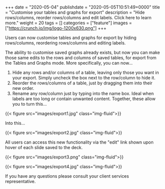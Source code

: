 +++ date = "2020-05-04" publishdate = "2020-05-05T10:51:49+0000" title = "Customise your tables and graphs for export" description = "Hide rows/columns, reorder rows/columns and edit labels. Click here to learn more." weight = 20 tags = [] categories = ["feature"] images = ["https://crunch.io/img/logo-1200x630.png"] +++

Users can now customise tables and graphs for export by hiding rows/columns, reordering rows/columns and editing labels. 

The ability to customise saved graphs already exists, but now you can make those same edits to the rows and columns of saved tables, for export from the Tables and Graphs mode. More specifically, you can now...
  1.	Hide any rows and/or columns of a table, leaving only those you want in your export. Simply uncheck the box next to the row/column        to hide it.
  2.	Reorder the rows/columns of a table, just by dragging them into their new order.
  3.	Rename any row/column just by typing into the name box. Ideal when labels are too long or contain unwanted content.
      Together, these allow you to turn this...
      
{{< figure src="images/export1.jpg" class="img-fluid">}}

Into this...

{{< figure src="images/export2.jpg" class="img-fluid">}}

All users can access this new functionality via the "edit" link shown upon hover of each slide saved to the deck. 

{{< figure src="images/export3.png" class="img-fluid">}}

{{< figure src="images/export4.jpg" class="img-fluid">}}


If you have any questions please consult your client services representative.
